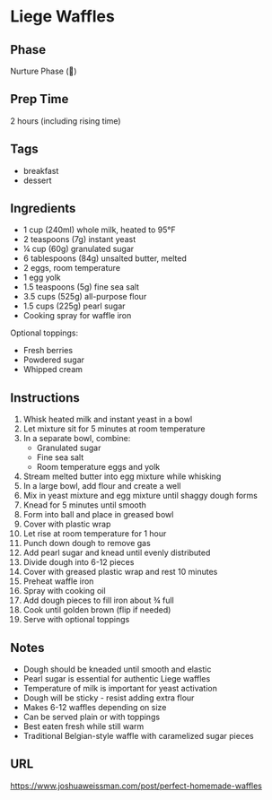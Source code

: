 # Liege Waffles

## Phase
Nurture Phase (🌱)

## Prep Time
2 hours (including rising time)

## Tags
- breakfast
- dessert

## Ingredients
- 1 cup (240ml) whole milk, heated to 95°F
- 2 teaspoons (7g) instant yeast
- ¼ cup (60g) granulated sugar
- 6 tablespoons (84g) unsalted butter, melted
- 2 eggs, room temperature
- 1 egg yolk
- 1.5 teaspoons (5g) fine sea salt
- 3.5 cups (525g) all-purpose flour
- 1.5 cups (225g) pearl sugar
- Cooking spray for waffle iron

Optional toppings:
- Fresh berries
- Powdered sugar
- Whipped cream

## Instructions
1. Whisk heated milk and instant yeast in a bowl
2. Let mixture sit for 5 minutes at room temperature
3. In a separate bowl, combine:
   - Granulated sugar
   - Fine sea salt
   - Room temperature eggs and yolk
4. Stream melted butter into egg mixture while whisking
5. In a large bowl, add flour and create a well
6. Mix in yeast mixture and egg mixture until shaggy dough forms
7. Knead for 5 minutes until smooth
8. Form into ball and place in greased bowl
9. Cover with plastic wrap
10. Let rise at room temperature for 1 hour
11. Punch down dough to remove gas
12. Add pearl sugar and knead until evenly distributed
13. Divide dough into 6-12 pieces
14. Cover with greased plastic wrap and rest 10 minutes
15. Preheat waffle iron
16. Spray with cooking oil
17. Add dough pieces to fill iron about ¾ full
18. Cook until golden brown (flip if needed)
19. Serve with optional toppings

## Notes
- Dough should be kneaded until smooth and elastic
- Pearl sugar is essential for authentic Liege waffles
- Temperature of milk is important for yeast activation
- Dough will be sticky - resist adding extra flour
- Makes 6-12 waffles depending on size
- Can be served plain or with toppings
- Best eaten fresh while still warm
- Traditional Belgian-style waffle with caramelized sugar pieces

## URL
https://www.joshuaweissman.com/post/perfect-homemade-waffles
